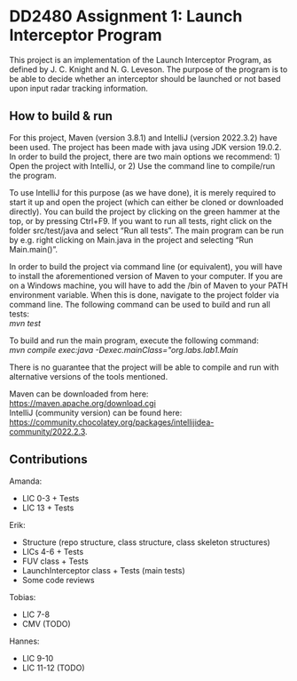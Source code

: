 # DD2480 Assignment 1: Launch Interceptor Program
This project is an implementation of the Launch Interceptor Program, as defined by J. C. Knight and N. G. Leveson. The purpose of the program is to be able to decide whether an interceptor should be launched or not based upon input radar tracking information. 

## How to build & run
For this project, Maven (version 3.8.1) and IntelliJ (version 2022.3.2) have been used. The project has been made with java using JDK version 19.0.2. In order to build the project, there are two main options we recommend: 1) Open the project with IntelliJ, or 2) Use the command line to compile/run the program. 

To use IntelliJ for this purpose (as we have done), it is merely required to start it up and open the project (which can either be cloned or downloaded directly). You can build the project by clicking on the green hammer at the top, or by pressing Ctrl+F9. If you want to run all tests, right click on the folder src/test/java and select “Run all tests”. The main program can be run by e.g. right clicking on Main.java in the project and selecting “Run Main.main()”.

In order to build the project via command line (or equivalent), you will have to install the aforementioned version of Maven to your computer. If you are on a Windows machine, you will have to add the /bin of Maven to your PATH environment variable. When this is done, navigate to the project folder via command line. The following command can be used to build and run all tests:<br/>
*mvn test*

To build and run the main program, execute the following command:<br/>
*mvn compile exec:java -Dexec.mainClass="org.labs.lab1.Main*

There is no guarantee that the project will be able to compile and run with alternative versions of the tools mentioned. 

Maven can be downloaded from here: https://maven.apache.org/download.cgi <br/>
IntelliJ (community version) can be found here: https://community.chocolatey.org/packages/intellijidea-community/2022.2.3.

## Contributions

Amanda: 
- LIC 0-3 + Tests
- LIC 13 + Tests

Erik: 
- Structure (repo structure, class structure, class skeleton structures)
- LICs 4-6 + Tests
- FUV class + Tests
- LaunchInterceptor class + Tests (main tests)
- Some code reviews

Tobias: 
- LIC 7-8
- CMV (TODO)

Hannes: 
- LIC 9-10 
- LIC 11-12 (TODO)
